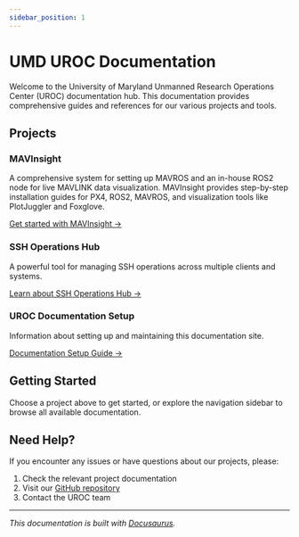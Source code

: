 ```yaml
---
sidebar_position: 1
---
```


# UMD UROC Documentation

Welcome to the University of Maryland Unmanned Research Operations Center (UROC) documentation hub. This documentation
provides comprehensive guides and references for our various projects and tools.

## Projects

### MAVInsight

A comprehensive system for setting up MAVROS and an in-house ROS2 node for live MAVLINK data visualization. MAVInsight
provides step-by-step installation guides for PX4, ROS2, MAVROS, and visualization tools like PlotJuggler and Foxglove.

[Get started with MAVInsight →](./MAVInsight/)

### SSH Operations Hub

A powerful tool for managing SSH operations across multiple clients and systems.

[Learn about SSH Operations Hub →](./SSH%20Operations%20Hub/)

### UROC Documentation Setup

Information about setting up and maintaining this documentation site.

[Documentation Setup Guide →](./UROC%20Docs/Setup)

## Getting Started

Choose a project above to get started, or explore the navigation sidebar to browse all available documentation.

## Need Help?

If you encounter any issues or have questions about our projects, please:

1. Check the relevant project documentation
2. Visit our [GitHub repository](https://github.com/umd-uroc/docs)
3. Contact the UROC team

---

*This documentation is built with [Docusaurus](https://docusaurus.io/).*
